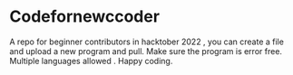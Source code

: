 # Codefornewccoder
A repo for beginner contributors in hacktober 2022 , you can create a file and upload a new program and pull. Make sure the program is error free. Multiple languages allowed . Happy coding.
